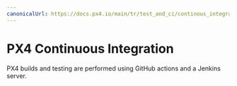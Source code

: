 ```yaml
---
canonicalUrl: https://docs.px4.io/main/tr/test_and_ci/continous_integration
---
```


# PX4 Continuous Integration

PX4 builds and testing are performed using GitHub actions and a Jenkins server.